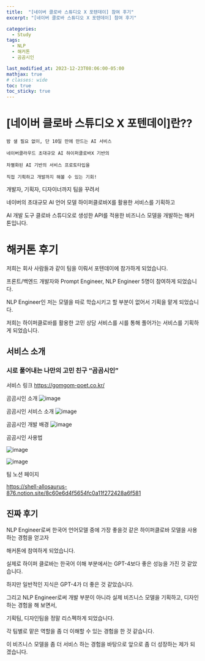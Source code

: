```yaml
---
title:  "[네이버 클로바 스튜디오 X 포텐데이] 참여 후기"
excerpt: "[네이버 클로바 스튜디오 X 포텐데이] 참여 후기"

categories:
  - Study
tags:
  - NLP
  - 해커톤
  - 곰곰시인

last_modified_at: 2023-12-23T08:06:00-05:00
mathjax: true
# classes: wide
toc: true
toc_sticky: true
---
```


# **[네이버 클로바 스튜디오 X 포텐데이]란??**
```
밤 샐 필요 없이, 단 10일 만에 만드는 AI 서비스

네이버클라우드 초대규모 AI 하이퍼클로바X 기반의

차별화된 AI 기반의 서비스 프로토타입을

직접 기획하고 개발까지 해볼 수 있는 기회!
```

개발자, 기획자, 디자이너까지 팀을 꾸려서

네이버의 초대규모 AI 언어 모델 하이퍼클로바X를 활용한 서비스를 기획하고

AI 개발 도구 클로바 스튜디오로 생성한 API를 적용한 비즈니스 모델을 개발하는 해커톤입니다.


# **해커톤 후기**

저희는 회사 사람들과 같이 팀을 이뤄서 포텐데이에 참가하게 되었습니다.

프론트/백엔드 개발자와 Prompt Engineer, NLP Engineer 5명이 참여하게 되었습니다.

NLP Engineer인 저는 모델을 따로 학습시키고 할 부분이 없어서 기획을 맡게 되었습니다.

저희는 하이퍼클로바를 활용한 고민 상담 서비스를 시를 통해 풀어가는 서비스를 기획하게 되었습니다.


## **서비스 소개**

### **시로 풀어내는 나만의 고민 친구 “곰곰시인”**

서비스 링크 
https://gomgom-poet.co.kr/

곰곰시인 소개
![image](https://github.com/momozzing/KLUE-TOD/assets/60643542/c73272c6-09b9-4d0a-abd9-cacd3e9973c3)

곰곰시인 서비스 소개
![image](https://github.com/momozzing/KLUE-TOD/assets/60643542/f4c04dd3-934b-40f3-a1d9-2ffc51993d03)

곰곰시인 개발 배경
![image](https://github.com/momozzing/KLUE-TOD/assets/60643542/a3983ad9-fa8c-4050-9228-97f5485ee12d)

곰곰시인 사용법

![image](https://github.com/momozzing/KLUE-TOD/assets/60643542/f0acd2f1-38ae-4089-bff9-756ec0d9cb07)

![image](https://github.com/momozzing/KLUE-TOD/assets/60643542/29cd2717-53c0-4c9c-8dcf-ada5f0fabfb1)

팀 노션 페이지

https://shell-allosaurus-876.notion.site/8c60e6d4f5654fc0a11f272428a6f581

## **진짜 후기**

NLP Engineer로써 한국어 언어모델 중에 가장 좋을것 같은 하이퍼클로바 모델을 사용하는 경험을 얻고자

해커톤에 참여하게 되었습니다.

실제로 하이퍼 클로바는 한국어 이해 부분에서는 GPT-4보다 좋은 성능을 가진 것 같았습니다.

하지만 일반적인 지식은 GPT-4가 더 좋은 것 같았습니다.

그리고 NLP Engineer로써 개발 부분이 아니라 실제 비즈니스 모델을 기획하고, 디자인 하는 경험을 해 보면서,

기획팀, 디자인팀을 정말 리스펙하게 되었습니다.

각 팀별로 맡은 역할을 좀 더 이해할 수 있는 경험을 한 것 같습니다.

이 비즈니스 모델을 좀 더 서비스 하는 경험을 바탕으로 앞으로 좀 더 성장하는 제가 되겠습니다. 